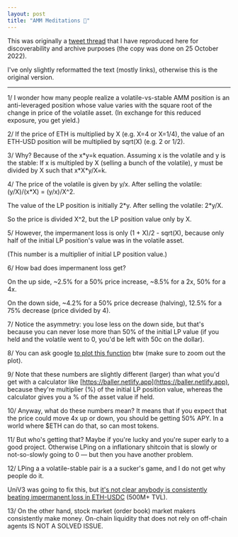 ```yaml
---
layout: post
title: "AMM Meditations 🍃"
---
```


This was originally a [tweet thread][thread] that I have reproduced here for
discoverability and archive purposes (the copy was done on 25 October 2022).

[thread]: https://twitter.com/norswap/status/1548122970903654411

I've only slightly reformatted the text (mostly links), otherwise this is the
original version.

--------------------------------------------------------------------------------

1/ I wonder how many people realize a volatile-vs-stable AMM position is an
anti-leveraged position whose value varies with the square root of the change in
price of the volatile asset. (In exchange for this reduced exposure, you get
yield.)

2/ If the price of ETH is multiplied by X (e.g. X=4 or X=1/4), the value of an
ETH-USD position will be multiplied by sqrt(X) (e.g. 2 or 1/2).

3/ Why? Because of the x\*y=k equation. Assuming x is the volatile and y is the
stable: If x is multipled by X (selling a bunch of the volatile), y must be
divided by X such that x\*X\*y/X=k.

4/ The price of the volatile is given by y/x. After selling the volatile:
(y/X)/(x\*X) = (y/x)/X^2.

The value of the LP position is initially 2\*y. After selling the volatile:
2\*y/X.

So the price is divided X^2, but the LP position value only by X.

5/ However, the impermanent loss is only (1 + X)/2 - sqrt(X), because only half
of the initial LP position's value was in the volatile asset.

(This number is a multiplier of initial LP position value.)

6/ How bad does impermanent loss get?

On the up side, ~2.5% for a 50% price increase, ~8.5% for a 2x, 50% for a 4x.

On the down side, ~4.2% for a 50% price decrease (halving), 12.5% for a 75%
decrease (price divided by 4).

7/ Notice the asymmetry: you lose less on the down side, but that's because you
can never lose more than 50% of the initial LP value (if you held and the
volatile went to 0, you'd be left with 50c on the dollar).

8/ You can ask google [to plot this function][plot] btw (make sure to zoom out
the plot).

[plot]: https://www.google.com/search?q=(1%2BX)/2%20-%20sqrt(X)

9/ Note that these numbers are slightly different (larger) than what you'd get
with a calculator like [https://baller.netlify.app](https://baller.netlify.app),
because they're multiplier (%) of the initial LP position value, whereas the
calculator gives you a % of the asset value if held.

10/ Anyway, what do these numbers mean? It means that if you expect that the
price could move 4x up or down, you should be getting 50% APY. In a world where
$ETH can do that, so can most tokens.

11/ But who's getting that? Maybe if you're lucky and you're super early to a
good project. Otherwise LPing on a inflationary shitcoin that is slowly or
not-so-slowly going to 0 — but then you have another problem.

12/ LPing a a volatile-stable pair is a a sucker's game, and I do not get why
people do it.

UniV3 was going to fix this, but [it's not clear anybody is consistently beating
impermanent loss in ETH-USDC][ethusdc] (500M+ TVL).

[ethusdc]: https://twitter.com/0xdoug/status/1512296324036759557

13/ On the other hand, stock market (order book) market makers consistently make
money. On-chain liquidity that does not rely on off-chain agents IS NOT A SOLVED
ISSUE.
